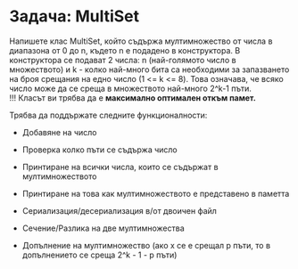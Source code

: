 # Задача: МultiSet
Напишете клас МultiSet, който съдържа мултимножество от числа в диапазона от 0 до n, където n е подадено в конструктора. В конструктора се подават 2 числа: n (най-голямото число в множеството) и k - колко най-много бита са необходими за запазването на броя срещания на едно число (1 <= k <= 8). 
Това означава, че всяко число може да се среща в множеството най-много 2^k-1  пъти. <br>
!!! Класът ви трябва да е **максимално оптимален откъм памет.**

Трябва да поддържате следните функционалности:

- Добавяне на число

- Проверка колко пъти се съдържа число

- Принтиране на всички числа, които се съдържат в мултимножеството

- Принтиране на това как мултимножеството е представено в паметта

- Сериализация/десериализация в/от двоичен файл

- Сечение/Разлика на две мултимножества

- Допълнение на мултимножество  (ако x се е срещал p пъти, то в допълнението се среща 2^k - 1 - p пъти)
